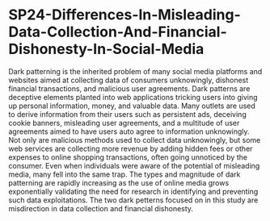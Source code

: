 # SP24-Differences-In-Misleading-Data-Collection-And-Financial-Dishonesty-In-Social-Media

Dark patterning is the inherited problem of many social media platforms and websites aimed at
collecting data of consumers unknowingly, dishonest financial transactions, and malicious user
agreements. Dark patterns are deceptive elements planted into web applications tricking users into
giving up personal information, money, and valuable data. Many outlets are used to derive
information from their users such as persistent ads, deceiving cookie banners, misleading user
agreements, and a multitude of user agreements aimed to have users auto agree to information
unknowingly. Not only are malicious methods used to collect data unknowingly, but some web
services are collecting more revenue by adding hidden fees or other expenses to online shopping
transactions, often going unnoticed by the consumer. Even when individuals were aware of the
potential of misleading media, many fell into the same trap. The types and magnitude of dark
patterning are rapidly increasing as the use of online media grows exponentially validating the
need for research in identifying and preventing such data exploitations. The two dark petterns focused on 
in this study are misdirection in data collection and financial dishonesty. 

